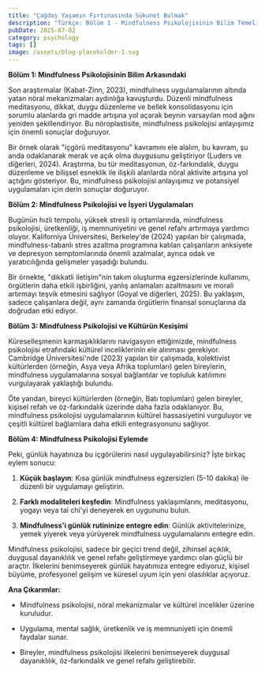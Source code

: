 ```yaml
---
title: "Çağdaş Yaşamın Fırtınasında Sükunet Bulmak"
description: "Türkçe: Bölüm 1 - Mindfulness Psikolojisinin Bilim Temeli"
pubDate: 2025-07-02
category: psychology
tags: []
image: /assets/blog-placeholder-1.svg
---
```


**Bölüm 1: Mindfulness Psikolojisinin Bilim Arkasındaki**

Son araştırmalar (Kabat-Zinn, 2023), mindfulness uygulamalarının altında yatan nöral mekanizmaları aydınlığa kavuşturdu. Düzenli mindfulness meditasyonu, dikkat, duygu düzenleme ve bellek konsolidasyonu için sorumlu alanlarda gri madde artışına yol açarak beynin varsayılan mod ağını yeniden şekillendiriyor. Bu nöroplastisite, mindfulness psikolojisi anlayışımız için önemli sonuçlar doğuruyor.

Bir örnek olarak "içgörü meditasyonu" kavramını ele alalım, bu kavram, şu anda odaklanarak merak ve açık olma duygusunu geliştiriyor (Luders ve diğerleri, 2024). Araştırma, bu tür meditasyonun, öz-farkındalık, duygu düzenleme ve bilişsel esneklik ile ilişkili alanlarda nöral aktivite artışına yol açtığını gösteriyor. Bu, mindfulness psikolojisi anlayışımız ve potansiyel uygulamaları için derin sonuçlar doğuruyor.

**Bölüm 2: Mindfulness Psikolojisi ve İşyeri Uygulamaları**

Bugünün hızlı tempolu, yüksek stresli iş ortamlarında, mindfulness psikolojisi, üretkenliği, iş memnuniyetini ve genel refahı artırmaya yardımcı oluyor. Kaliforniya Üniversitesi, Berkeley'de (2024) yapılan bir çalışmada, mindfulness-tabanlı stres azaltma programına katılan çalışanların anksiyete ve depresyon semptomlarında önemli azalmalar, ayrıca odak ve yaratıcılığında gelişmeler yaşadığı bulundu.

Bir örnekte, "dikkatli iletişim"nin takım oluşturma egzersizlerinde kullanımı, örgütlerin daha etkili işbirliğini, yanlış anlamaları azaltmasını ve morali artırmayı teşvik etmesini sağlıyor (Goyal ve diğerleri, 2025). Bu yaklaşım, sadece çalışanlara değil, aynı zamanda örgütlerin finansal sonuçlarına da doğrudan etki ediyor.

**Bölüm 3: Mindfulness Psikolojisi ve Kültürün Kesişimi**

Küreselleşmenin karmaşıklıklarını navigasyon ettiğimizde, mindfulness psikolojisi etrafındaki kültürel inceliklerinin ele alınması gerekiyor. Cambridge Üniversitesi'nde (2023) yapılan bir çalışmada, kolektivist kültürlerden (örneğin, Asya veya Afrika toplumları) gelen bireylerin, mindfulness uygulamalarına sosyal bağlantılar ve topluluk katılımını vurgulayarak yaklaştığı bulundu.

Öte yandan, bireyci kültürlerden (örneğin, Batı toplumları) gelen bireyler, kişisel refah ve öz-farkındalık üzerinde daha fazla odaklanıyor. Bu, mindfulness psikolojisi uygulamalarının kültürel hassasiyetini vurguluyor ve çeşitli kültürel bağlamlara daha etkili entegrasyonunu sağlıyor.

**Bölüm 4: Mindfulness Psikolojisi Eylemde**

Peki, günlük hayatınıza bu içgörülerini nasıl uygulayabilirsiniz? İşte birkaç eylem sonucu:

1. **Küçük başlayın**: Kısa günlük mindfulness egzersizleri (5-10 dakika) ile düzenli bir uygulamayı geliştirin.

2. **Farklı modaliteleri keşfedin**: Mindfulness yaklaşımlarını, meditasyonu, yogayı veya tai chi'yi deneyerek en uygununu bulun.

3. **Mindfulness'i günlük rutininize entegre edin**: Günlük aktivitelerinize, yemek yiyerek veya yürüyerek mindfulness uygulamalarını entegre edin.

Mindfulness psikolojisi, sadece bir geçici trend değil, zihinsel açıklık, duygusal dayanıklılık ve genel refahı geliştirmeye yardımcı olan güçlü bir araçtır. İlkelerini benimseyerek günlük hayatımıza entegre ediyoruz, kişisel büyüme, profesyonel gelişim ve küresel uyum için yeni olasılıklar açıyoruz.

**Ana Çıkarımlar:**

* Mindfulness psikolojisi, nöral mekanizmalar ve kültürel incelikler üzerine kuruludur.

* Uygulama, mental sağlık, üretkenlik ve iş memnuniyeti için önemli faydalar sunar.

* Bireyler, mindfulness psikolojisi ilkelerini benimseyerek duygusal dayanıklılık, öz-farkındalık ve genel refahı geliştirebilir.